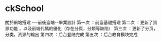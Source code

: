 # ckSchool
關於網站搭建  ---前後臺端--畢業設計
第一次 ：前臺基礎搭建
第二次 ：更新了資源功能 ，以及前端代碼的優化（存在分頁，分類等缺陷）
第三次 ：更新了分页，分类，资源的输出
第四次 ：后台登陆完成
第五次 ：后台教育模块完成